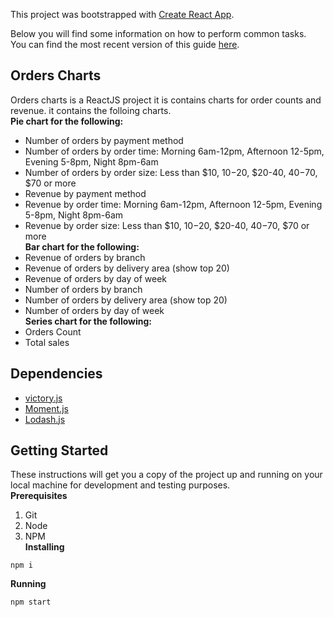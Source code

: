 This project was bootstrapped with [Create React App](https://github.com/facebook/create-react-app).

Below you will find some information on how to perform common tasks.<br>
You can find the most recent version of this guide [here](https://github.com/facebook/create-react-app/blob/master/packages/react-scripts/template/README.md).


## Orders Charts
Orders charts is a ReactJS project it is contains charts for order counts and revenue.
it contains the folloing charts.  
**Pie chart for the following:**  
- Number of orders by payment method
- Number of orders by order time: Morning 6am-12pm, Afternoon 12-5pm, Evening 5-8pm, Night 8pm-6am
- Number of orders by order size: Less than $10, $10-$20, $20-40, $40-$70, $70 or more
- Revenue by payment method
- Revenue by order time: Morning 6am-12pm, Afternoon 12-5pm, Evening 5-8pm, Night 8pm-6am
- Revenue by order size: Less than $10, $10-$20, $20-40, $40-$70, $70 or more  
**Bar chart for the following:**  
- Revenue of orders by branch
- Revenue of orders by delivery area (show top 20)
- Revenue of orders by day of week
- Number of orders by branch
- Number of orders by delivery area (show top 20)
- Number of orders by day of week  
**Series chart for the following:**  
- Orders Count
- Total sales 
## Dependencies
- [victory.js](https://formidable.com/open-source/victory/)
- [Moment.js](https://momentjs.com/)
- [Lodash.js](https://lodash.com/)
## Getting Started
These instructions will get you a copy of the project up and running on your local machine for development and testing purposes.  
**Prerequisites**
1. Git
2. Node
3. NPM  
**Installing**
```
npm i
```
**Running**
```
npm start
```



